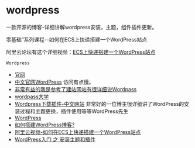 # wordpress
一款开源的博客-详细讲解wordpress安装，主题，组件插件更新。

零基础”系列课程--如何在ECS上快递搭建一个WordPress站点

阿里云论坛有这个详细视频：[ECS上快递搭建一个WordPress站点](https://bbs.aliyun.com/read/259101.html?spm=5176.7189909.5.41.yW4V0H)

`Wordpress`

* [官网](https://wordpress.org/showcase/)
* [中文官网WordPress](https://cn.wordpress.org/) 访问有点慢。
* [非常有益的我是参考了建站网站有很详细说Wordpass](http://www.wpdaxue.com/tutorials/page/2)
* [wordpass大学](http://www.wpdaxue.com/tutorials/page/2)
* [Wordpress下载插件-中文网站](https://zh-cn.forums.wordpress.org/forum/plugins)
 非常好的一位博主很详细讲了WordPress的安装过程和主题更换，插件使用等等WordPress先生
* [WordPress](http://www.wpsir.cn/archives/tag/wordpress%E5%AE%89%E8%A3%85)
* [如何搭建WordPress博客?](http://www.wpsir.cn/archives/768)
* [阿里云视频-如何在ECS上快递搭建一个WordPress站点](https://bbs.aliyun.com/read/259101.html?spm=5176.7189909.5.41.yW4V0H)
* [WordPress入门 之 安装主题和插件](http://www.wpdaxue.com/install-wordpress-theme-and-plugin.html)

